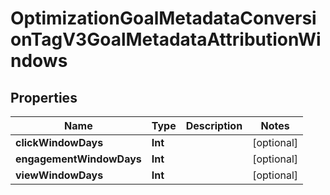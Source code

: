 

# OptimizationGoalMetadataConversionTagV3GoalMetadataAttributionWindows


## Properties

Name | Type | Description | Notes
------------ | ------------- | ------------- | -------------
**clickWindowDays** | **Int** |  |  [optional]
**engagementWindowDays** | **Int** |  |  [optional]
**viewWindowDays** | **Int** |  |  [optional]



